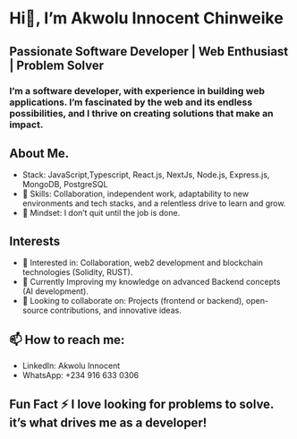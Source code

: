 #  Hi👋, I’m Akwolu Innocent Chinweike
## Passionate Software Developer | Web Enthusiast | Problem Solver
### I’m a software developer, with experience in building web applications. I’m fascinated by the web and its endless possibilities, and I thrive on creating solutions that make an impact.

## About Me.
- Stack: JavaScript,Typescript,  React.js, NextJs, Node.js, Express.js, MongoDB, PostgreSQL
- 🌟 Skills: Collaboration, independent work, adaptability to new environments and tech stacks, and a relentless drive to learn and grow.
- 🚀 Mindset: I don’t quit until the job is done.
  
## Interests
- 👀 Interested in: Collaboration, web2 development and blockchain technologies (Solidity, RUST).
- 🌱 Currently Improving my knowledge on advanced Backend concepts (AI development).
- 💞️ Looking to collaborate on: Projects (frontend or backend), open-source contributions, and innovative ideas.

## 📫 How to reach me:
- LinkedIn: Akwolu Innocent
- WhatsApp: +234 916 633 0306
  
## Fun Fact ⚡ I love looking for problems to solve. it’s what drives me as a developer!

<!---
Chinweike99/Chinweike99 is a ✨ special ✨ repository because its `README.md` (this file) appears on your GitHub profile.
You can click the Preview link to take a look at your changes.
--->
